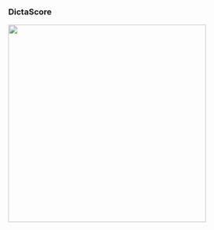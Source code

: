 ### DictaScore

<img src="https://github.com/bunoza/DictaScore/assets/61355658/8f566878-af2e-4fbd-baa4-196f1f131037" width="400" height="400" />
